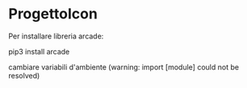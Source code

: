 # ProgettoIcon

Per installare libreria arcade:

pip3 install arcade

cambiare variabili d'ambiente (warning: import [module] could not be resolved)
